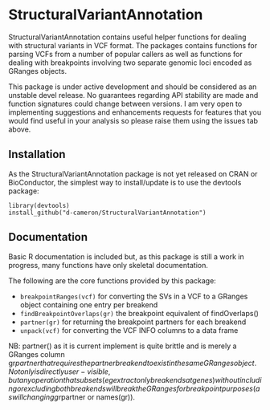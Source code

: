 # StructuralVariantAnnotation

StructuralVariantAnnotation contains useful helper
functions for dealing with structural variants in VCF format.
The packages contains functions for parsing VCFs from a number
of popular callers as well as functions for dealing with 
breakpoints involving two separate genomic loci encoded as
GRanges objects.

This package is under active development and should be considered as an unstable devel release.
No guarantees regarding API stability are made and function signatures could change between versions.
I am very open to implementing suggestions and enhancements requests for features that you would
find useful in your analysis so please raise them using the issues tab above.

## Installation

As the StructuralVariantAnnotation package is not yet released on CRAN or BioConductor, the simplest way to install/update is to use the devtools package:

```
library(devtools)
install_github("d-cameron/StructuralVariantAnnotation")
```

## Documentation

Basic R documentation is included but, as this package is still a work in progress, many functions have only skeletal documentation.

The following are the core functions provided by this package:

- `breakpointRanges(vcf)` for converting the SVs in a VCF to a GRanges object containing one entry per breakend
- `findBreakpointOverlaps(gr)` the breakpoint equivalent of findOverlaps()
- `partner(gr)` for returning the breakpoint partners for each breakend
- `unpack(vcf)` for converting the VCF INFO columns to a data frame

NB: partner() as it is current implement is quite brittle and is merely a GRanges column gr$partner that requires the partner breakend to exist in the same GRanges object. Not only is directly user-visible, but any operation that subsets (eg extract only breakends at genes) without including or excluding both breakends will break the GRanges for breakpoint purposes (as will changing gr$partner or names(gr)).



